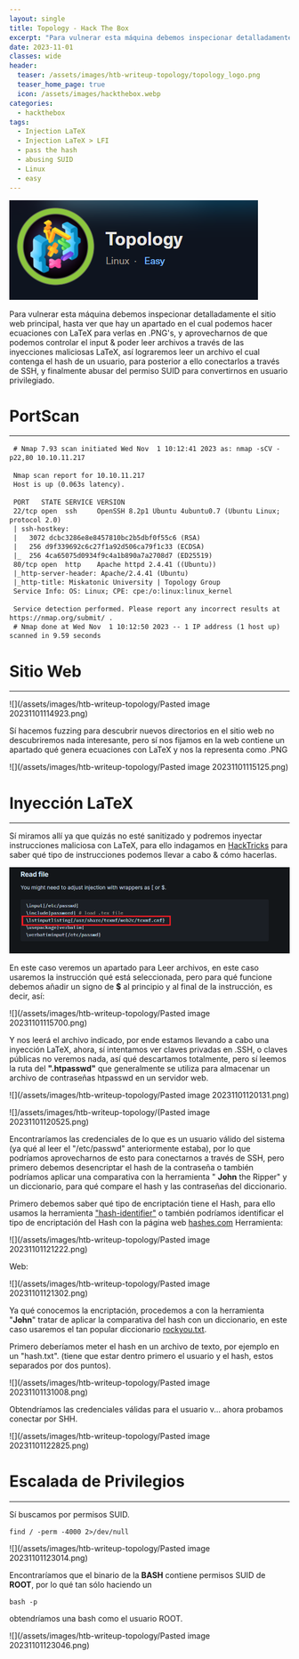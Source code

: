 ```yaml
---
layout: single
title: Topology - Hack The Box
excerpt: "Para vulnerar esta máquina debemos inspecionar detalladamente el sitio web principal, hasta ver que hay un apartado en el cual podemos hacer ecuaciones con LaTeX para verlas en .PNG's, y aprovecharnos de que podemos controlar el input & poder leer archivos a través de las inyecciones maliciosas LaTeX, así lograremos leer un archivo el cual contenga el hash de un usuario, para posterior a ello conectarlos a través de SSH, y finalmente abusar del permiso SUID para convertirnos en usuario privilegiado."
date: 2023-11-01
classes: wide
header:
  teaser: /assets/images/htb-writeup-topology/topology_logo.png
  teaser_home_page: true
  icon: /assets/images/hackthebox.webp
categories:
  - hackthebox
tags:
  - Injection LaTeX
  - Injection LaTeX > LFI
  - pass the hash
  - abusing SUID
  - Linux
  - easy
---
```


![](/assets/images/htb-writeup-topology/topology_logo.png)

Para vulnerar esta máquina debemos inspecionar detalladamente el sitio web principal, hasta ver que hay un apartado en el cual podemos hacer ecuaciones con LaTeX para verlas en .PNG's, y aprovecharnos de que podemos controlar el input & poder leer archivos a través de las inyecciones maliciosas LaTeX, así lograremos leer un archivo el cual contenga el hash de un usuario, para posterior a ello conectarlos a través de SSH, y finalmente abusar del permiso SUID para convertirnos en usuario privilegiado.


# PortScan
____

```
 # Nmap 7.93 scan initiated Wed Nov  1 10:12:41 2023 as: nmap -sCV -p22,80 10.10.11.217
 
 Nmap scan report for 10.10.11.217
 Host is up (0.063s latency).
 
 PORT   STATE SERVICE VERSION
 22/tcp open  ssh     OpenSSH 8.2p1 Ubuntu 4ubuntu0.7 (Ubuntu Linux; protocol 2.0)
 | ssh-hostkey: 
 |   3072 dcbc3286e8e8457810bc2b5dbf0f55c6 (RSA)
 |   256 d9f339692c6c27f1a92d506ca79f1c33 (ECDSA)
 |_  256 4ca65075d0934f9c4a1b890a7a2708d7 (ED25519)
 80/tcp open  http    Apache httpd 2.4.41 ((Ubuntu))
 |_http-server-header: Apache/2.4.41 (Ubuntu)
 |_http-title: Miskatonic University | Topology Group
 Service Info: OS: Linux; CPE: cpe:/o:linux:linux_kernel
 
 Service detection performed. Please report any incorrect results at https://nmap.org/submit/ .
 # Nmap done at Wed Nov  1 10:12:50 2023 -- 1 IP address (1 host up) scanned in 9.59 seconds
```


# Sitio Web
_____

![](/assets/images/htb-writeup-topology/Pasted image 20231101114923.png)

Sí hacemos fuzzing para descubrir nuevos directorios en el sitio web no descubriremos nada interesante, pero sí nos fijamos en la web contiene un apartado qué genera ecuaciones con LaTeX y nos la representa como .PNG 

![](/assets/images/htb-writeup-topology/Pasted image 20231101115125.png)

# Inyección LaTeX
_____


Sí miramos allí ya que quizás no esté sanitizado y podremos inyectar instrucciones maliciosa con LaTeX, para ello indagamos en [HackTricks](https://book.hacktricks.xyz/pentesting-web/formula-csv-doc-latex-ghostscript-injection) para saber qué tipo de instrucciones podemos llevar a cabo & cómo hacerlas.

![](/assets/images/htb-writeup-topology/read_file_latex.png)

En este caso veremos un apartado para Leer archivos, en este caso usaremos la instrucción qué está seleccionada, pero para qué funcione debemos añadir un signo de **$** al principio y al final de la instrucción, es decir, así:

![](/assets/images/htb-writeup-topology/Pasted image 20231101115700.png)

Y nos leerá el archivo indicado, por ende estamos llevando a cabo una inyección LaTeX, ahora, sí intentamos ver claves privadas en .SSH, o claves públicas no veremos nada, así qué descartamos totalmente, pero sí leemos la ruta del **".htpasswd"** que generalmente se utiliza para almacenar un archivo de contraseñas htpasswd en un servidor web.


![](/assets/images/htb-writeup-topology/Pasted image 20231101120131.png)

![]/assets/images/htb-writeup-topology/(Pasted image 20231101120525.png)

Encontraríamos las credenciales de lo que es un usuario válido del sistema (ya qué al leer el "/etc/passwd" anteriormente estaba), por lo que podríamos aprovecharnos de esto para conectarnos a través de SSH, pero primero debemos desencriptar el hash de la contraseña o también podríamos aplicar una comparativa con la herramienta " **John** the Ripper" y un diccionario, para qué compare el hash y las contraseñas del diccionario.

Primero debemos saber qué tipo de encriptación tiene el Hash, para ello usamos la herramienta ["hash-identifier"](https://github.com/blackploit/hash-identifier) o también podríamos identificar el tipo de encriptación del Hash con la página web [hashes.com](https://hashes.com/en/tools/hash_identifier)
Herramienta:


![](/assets/images/htb-writeup-topology/Pasted image 20231101121222.png)

Web:

![](/assets/images/htb-writeup-topology/Pasted image 20231101121302.png)

Ya qué conocemos la encriptación, procedemos a con la herramienta "**John**" tratar de aplicar la comparativa del hash con un diccionario, en este caso usaremos el tan popular diccionario [rockyou.txt](https://github.com/brannondorsey/naive-hashcat/releases/download/data/rockyou.txt).

Primero deberíamos meter el hash en un archivo de texto, por ejemplo en un "hash.txt". (tiene que estar dentro primero el usuario y el hash, estos separados por dos puntos).

![](/assets/images/htb-writeup-topology/Pasted image 20231101131008.png)


Obtendríamos las credenciales válidas para el usuario v... ahora probamos conectar por SHH.

![](/assets/images/htb-writeup-topology/Pasted image 20231101122825.png)




# Escalada de Privilegios
_______

Sí buscamos por permisos SUID.
```
find / -perm -4000 2>/dev/null
```

![](/assets/images/htb-writeup-topology/Pasted image 20231101123014.png)


Encontraríamos que el binario de la **BASH** contiene permisos SUID de **ROOT**, por lo qué tan sólo haciendo un
```
bash -p
```

obtendríamos una bash como el usuario ROOT.

![](/assets/images/htb-writeup-topology/Pasted image 20231101123046.png)
